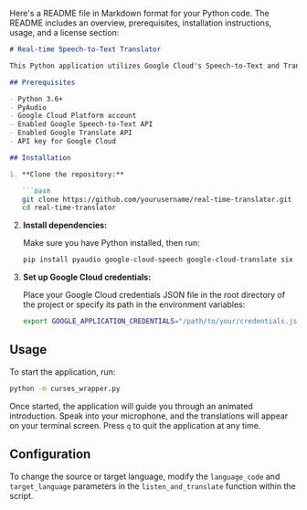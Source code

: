 Here's a README file in Markdown format for your Python code. The README includes an overview, prerequisites, installation instructions, usage, and a license section:

```markdown
# Real-time Speech-to-Text Translator

This Python application utilizes Google Cloud's Speech-to-Text and Translation APIs to create a real-time speech translation system. The program captures audio input from the microphone, performs speech recognition, and then translates the recognized text into a specified target language. It features a console-based UI that updates dynamically to show the translation process in real-time.

## Prerequisites

- Python 3.6+
- PyAudio
- Google Cloud Platform account
- Enabled Google Speech-to-Text API
- Enabled Google Translate API
- API key for Google Cloud

## Installation

1. **Clone the repository:**

   ```bash
   git clone https://github.com/yourusername/real-time-translator.git
   cd real-time-translator
   ```

2. **Install dependencies:**

   Make sure you have Python installed, then run:

   ```bash
   pip install pyaudio google-cloud-speech google-cloud-translate six
   ```

3. **Set up Google Cloud credentials:**

   Place your Google Cloud credentials JSON file in the root directory of the project or specify its path in the environment variables:

   ```bash
   export GOOGLE_APPLICATION_CREDENTIALS="/path/to/your/credentials.json"
   ```

## Usage

To start the application, run:

```bash
python -m curses_wrapper.py
```

Once started, the application will guide you through an animated introduction. Speak into your microphone, and the translations will appear on your terminal screen. Press `q` to quit the application at any time.

## Configuration

To change the source or target language, modify the `language_code` and `target_language` parameters in the `listen_and_translate` function within the script.


```

